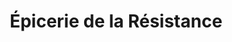 ---
title: "Épicerie de la Résistance"
url: /la-rochelle/epicerie-de-la-resistance/
shop: commodité
---